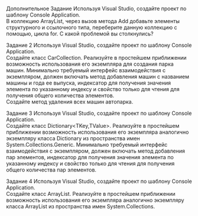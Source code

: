 Дополнительное Задание 
Используя Visual Studio, создайте проект по шаблону Console Application.  
В коллекцию ArrayList, через вызов метода Add добавьте элементы структурного и ссылочного типа, 
переберите данную коллекцию с помощью, цикла for. С какой проблемой вы столкнулись? 

Задание 2 
Используя Visual Studio, создайте проект по шаблону Console Application.  
Создайте  класс  CarCollection<T>.  Реализуйте  в  простейшем  приближении  возможность 
использования  его  экземпляра  для  создания  парка  машин.  Минимально  требуемый  интерфейс 
взаимодействия с экземпляром, должен включать метод добавления машин с названием машины и года 
ее выпуска, индексатор для получения значения элемента по указанному индексу и свойство только для 
чтения для получения общего количества элементов.  
Создайте метод удаления всех машин автопарка. 
 
Задание 3 
Используя Visual Studio, создайте проект по шаблону Console Application.  
Создайте  класс  Dictionary<TKey,TValue>.  Реализуйте  в  простейшем  приближении  возможность 
использования  его  экземпляра  аналогично  экземпляру  класса  Dictionary  из  пространства  имен 
System.Collections.Generic.  Минимально  требуемый  интерфейс  взаимодействия  с  экземпляром, 
должен включать метод добавления пар элементов, индексатор для получения значения элемента по 
указанному индексу и свойство только для чтения для получения общего количества пар элементов.  
  
Задание 4 
Используя Visual Studio, создайте проект по шаблону Console Application.  
Создайте  класс  ArrayList.  Реализуйте  в  простейшем  приближении  возможность  использования  его 
экземпляра аналогично экземпляру класса ArrayList из пространства имен System.Collections. 
 

